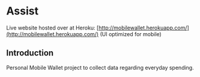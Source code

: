 # Assist

Live website hosted over at Heroku: [http://mobilewallet.herokuapp.com/](http://mobilewallet.herokuapp.com/) (UI optimized for mobile)

## Introduction

Personal Mobile Wallet project to collect data regarding everyday spending.


<!--
## Poject Milestones

1. Create a constant connection from the server to the client for data transfer.
2. Continously stream data from server to client
3. Plot data according to the tweet's geo location

## Learning Objectives

1. Learn about various JS frameworks.
2. Experience writing JS for the back end.
3. Experiment with an "always-open" connection vs the traditional request-response cycle.
4. Generate a custom algorithim that will determine trending topics for the session.

## Future areas of exploration

1. Database
2. Further filter information
3. Get more tweets!
4. Analytics

## References -->
